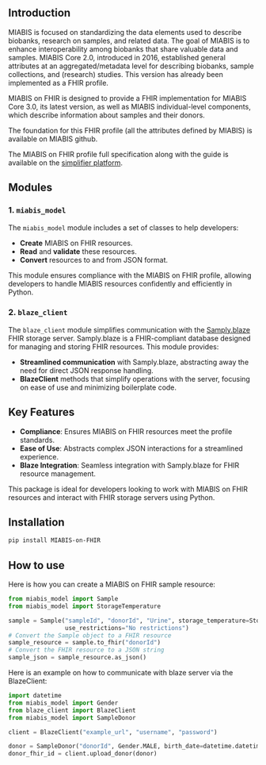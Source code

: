 ## Introduction

MIABIS is focused on standardizing the data elements used to describe biobanks, research on samples, and related data.
The goal of MIABIS is to enhance interoperability among biobanks that share valuable data and samples. MIABIS Core 2.0,
introduced in 2016, established general attributes at an aggregated/metadata level for describing biobanks, sample
collections, and (research) studies. This version has already been implemented as a FHIR profile.

MIABIS on FHIR is designed to provide a FHIR implementation for MIABIS Core 3.0, its latest version, as well as MIABIS
individual-level components, which describe information about samples and their donors.

The foundation for this FHIR profile (all the attributes defined by MIABIS) is available on MIABIS github.

The MIABIS on FHIR profile full specification along with the guide is available on the [simplifier platform](https://simplifier.net/miabis). 

## Modules

### 1. `miabis_model`
The `miabis_model` module includes a set of classes to help developers:
- **Create** MIABIS on FHIR resources.
- **Read** and **validate** these resources.
- **Convert** resources to and from JSON format.

This module ensures compliance with the MIABIS on FHIR profile, allowing developers to handle MIABIS resources confidently and efficiently in Python.

### 2. `blaze_client`
The `blaze_client` module simplifies communication with the [Samply.blaze](https://github.com/samply/blaze) FHIR storage server. Samply.blaze is a FHIR-compliant database designed for managing and storing FHIR resources. This module provides:
- **Streamlined communication** with Samply.blaze, abstracting away the need for direct JSON response handling.
- **BlazeClient** methods that simplify operations with the server, focusing on ease of use and minimizing boilerplate code.

## Key Features
- **Compliance**: Ensures MIABIS on FHIR resources meet the profile standards.
- **Ease of Use**: Abstracts complex JSON interactions for a streamlined experience.
- **Blaze Integration**: Seamless integration with Samply.blaze for FHIR resource management.

This package is ideal for developers looking to work with MIABIS on FHIR resources and interact with FHIR storage servers using Python.


## Installation
```bash 
pip install MIABIS-on-FHIR
```
## How to use
Here is how you can create a MIABIS on FHIR sample resource:

```python
from miabis_model import Sample
from miabis_model import StorageTemperature

sample = Sample("sampleId", "donorId", "Urine", storage_temperature=StorageTemperature.TEMPERATURE_ROOM,
                use_restrictions="No restrictions")
# Convert the Sample object to a FHIR resource
sample_resource = sample.to_fhir("donorId")
# Convert the FHIR resource to a JSON string
sample_json = sample_resource.as_json()
```

Here is an example on how to communicate with blaze server via the BlazeClient:

```python
import datetime
from miabis_model import Gender
from blaze_client import BlazeClient
from miabis_model import SampleDonor

client = BlazeClient("example_url", "username", "password")

donor = SampleDonor("donorId", Gender.MALE, birth_date=datetime.datetime(year=2000, month=12, day=12))
donor_fhir_id = client.upload_donor(donor)
```
